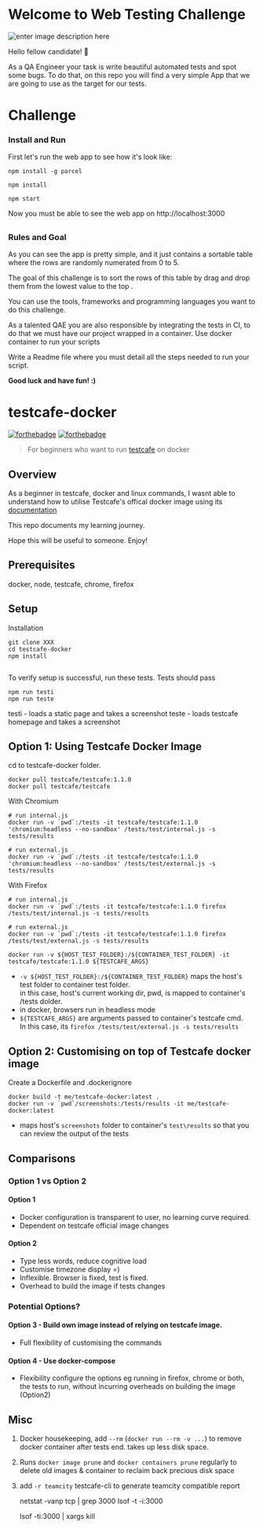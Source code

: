 
# Welcome to Web Testing Challenge
![enter image description here](https://image.ibb.co/bXHOB8/rsz_minders_stickers_05.png)

Hello fellow candidate! :wave:

As a QA Engineer your task is write beautiful automated tests and spot some bugs. To do that, on this repo you will find a very simple App that we are going to use as the target for our tests.

# Challenge

### Install and Run
First let's run the web app to see how it's look like:
```
npm install -g parcel
```
```
npm install
```
```
npm start
```
Now you must be able to see the web app on http://localhost:3000

##

### Rules and Goal
As you can see the app is pretty simple, and it just contains a sortable table where the rows are randomly numerated from 0 to 5.

The goal of this challenge is to sort the rows of this table by drag and drop them from the lowest value to the top .

You can use the tools, frameworks and programming languages you want to do this challenge.

As a talented QAE you are also responsible by integrating the tests in CI, to do that we must have our project wrapped in a container. Use docker container to run your scripts

Write a Readme file where you must detail all the steps needed to run your script.


**Good luck and have fun! :)**



# testcafe-docker

[![forthebadge](https://forthebadge.com/images/badges/powered-by-responsibility.svg)](https://github.com/sohwendy)
[![forthebadge](https://forthebadge.com/images/badges/check-it-out.svg)](https://github.com/sohwendy/testcafe-docker)

> For beginners who want to run [testcafe](https://devexpress.github.io/testcafe/) on docker

## Overview

As a beginner in testcafe, docker and linux commands, I wasnt able to understand how to utilise Testcafe's offical docker image using its [documentation](https://devexpress.github.io/testcafe/documentation/using-testcafe/using-testcafe-docker-image.html)

This repo documents my learning journey.

Hope this will be useful to someone. Enjoy!  

## Prerequisites
docker, node, testcafe, chrome, firefox

## Setup

Installation
``` setup
git clone XXX
cd testcafe-docker
npm install
 
```

To verify setup is successful, run these tests. Tests should pass

```
npm run testi
npm run teste
```

testi - loads a static page and takes a screenshot
teste - loads testcafe homepage and takes a screenshot


## Option 1: Using Testcafe Docker Image


cd to testcafe-docker folder.

```
docker pull testcafe/testcafe:1.1.0
docker pull testcafe/testcafe
```

With Chromium
```
# run internal.js
docker run -v `pwd`:/tests -it testcafe/testcafe:1.1.0 'chromium:headless --no-sandbox' /tests/test/internal.js -s tests/results

# run external.js
docker run -v `pwd`:/tests -it testcafe/testcafe:1.1.0 'chromium:headless --no-sandbox' /tests/test/external.js -s tests/results
```

With Firefox
```
# run internal.js
docker run -v `pwd`:/tests -it testcafe/testcafe:1.1.0 firefox /tests/test/internal.js -s tests/results

# run external.js
docker run -v `pwd`:/tests -it testcafe/testcafe:1.1.0 firefox /tests/test/external.js -s tests/results
```

```
docker run -v ${HOST_TEST_FOLDER}:/${CONTAINER_TEST_FOLDER} -it testcafe/testcafe:1.1.0 ${TESTCAFE_ARGS}
```

* `-v ${HOST_TEST_FOLDER}:/${CONTAINER_TEST_FOLDER}` maps the host's test folder to container test folder.  
in this case, host's current working dir, pwd, is mapped to container's /tests dolder.
* in docker, browsers run in headless mode
* `${TESTCAFE_ARGS}` are arguments passed to container's testcafe cmd.  
In this case, its `firefox /tests/test/external.js -s tests/results`

## Option 2: Customising on top of Testcafe docker image
Create a Dockerfile and .dockerignore

```
docker build -t me/testcafe-docker:latest .
docker run -v `pwd`/screenshots:/tests/results -it me/testcafe-docker:latest
```

* maps host's `screenshots` folder to container's `test\results` so that you can review the output of the tests

## Comparisons

### Option 1 vs Option 2 

#### Option 1 
- Docker configuration is transparent to user, no learning curve required.
- Dependent on testcafe official image changes 

#### Option 2
- Type less words, reduce cognitive load
- Customise timezone display =)
- Inflexible. Browser is fixed, test is fixed.
- Overhead to build the image if tests changes

### Potential Options? 

#### Option 3 - Build own image instead of relying on testcafe image.
- Full flexibility of customising the commands

#### Option 4 - Use docker-compose 
- Flexibility configure the options eg running in firefox, chrome or both, the tests to run, without incurring overheads on building the image (Option2) 


## Misc
1. Docker housekeeping, add `--rm` (`docker run --rm -v ...`) to remove docker container after tests end. takes up less disk space.
2. Runs `docker image prune` and `docker containers prune` regularly to delete old images & container to reclaim back precious disk space
3. add `-r teamcity` testcafe-cli to generate teamcity compatible report 


    netstat -vanp tcp | grep 3000
    lsof -t -i:3000


    lsof -ti:3000 | xargs kill

